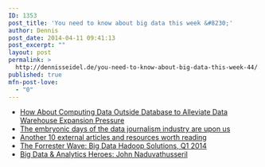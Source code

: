 ```yaml
---
ID: 1353
post_title: 'You need to know about big data this week &#8230;'
author: Dennis
post_date: 2014-04-11 09:41:13
post_excerpt: ""
layout: post
permalink: >
  http://dennisseidel.de/you-need-to-know-about-big-data-this-week-44/
published: true
mfn-post-love:
  - "0"
---
```

<ul class="scrd_digest">
<li><a href="http://www.datasciencecentral.com/xn/detail/6448529:BlogPost:160110" rel="external">How About Computing Data Outside Database to Alleviate Data Warehouse Expansion Pressure</a>
</li>
<li><a href="http://feedproxy.google.com/~r/ibm-big-data-hub/~3/5WH499x7IbE/embryonic-days-data-journalism-industry-are-upon-us" rel="external">The embryonic days of the data journalism industry are upon us</a>
</li>
<li><a href="http://www.datasciencecentral.com/xn/detail/6448529:BlogPost:159959" rel="external">Another 10 external articles and resources worth reading</a>
</li>
<li><a href="http://feedproxy.google.com/~r/ibm-big-data-hub/~3/cXZHnqhCGtc/forrester-wave-big-data-hadoop-solutions-q1-2014" rel="external">The Forrester Wave: Big Data Hadoop Solutions, Q1 2014</a>
</li>
<li><a href="http://feedproxy.google.com/~r/ibm-big-data-hub/~3/zI4NOKfY7Jw/big-data-analytics-heroes-john-naduvathusseril" rel="external">Big Data &amp; Analytics Heroes: John Naduvathusseril</a>
</li>
</ul>